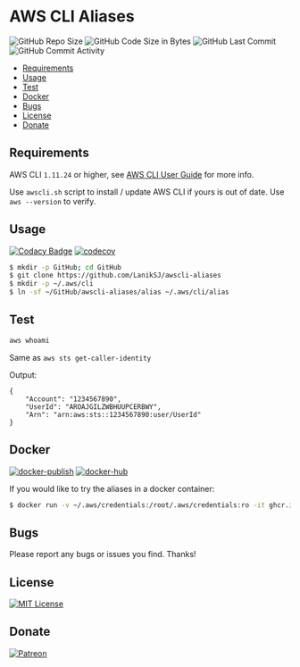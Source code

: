 # AWS CLI Aliases

![GitHub Repo Size](https://img.shields.io/github/repo-size/laniksj/awscli-aliases)
![GitHub Code Size in Bytes](https://img.shields.io/github/languages/code-size/laniksj/awscli-aliases)
![GitHub Last Commit](https://img.shields.io/github/last-commit/laniksj/awscli-aliases)
![GitHub Commit Activity](https://img.shields.io/github/commit-activity/m/laniksj/awscli-aliases)

- [Requirements](#requirements)
- [Usage](#usage)
- [Test](#test)
- [Docker](#docker)
- [Bugs](#bugs)
- [License](#license)
- [Donate](#donate)

## Requirements

AWS CLI `1.11.24` or higher, see
[AWS CLI User Guide](http://docs.aws.amazon.com/cli/latest/userguide/installing.html) for more info.

Use `awscli.sh` script to install / update AWS CLI if yours is out of date. Use `aws --version` to verify.

## Usage

[![Codacy Badge](https://app.codacy.com/project/badge/Grade/ae3e23f1514c42c897423d3e23544b55)](https://www.codacy.com/gh/LanikSJ/awscli-aliases/dashboard?utm_source=github.com&utm_medium=referral&utm_content=LanikSJ/awscli-aliases&utm_campaign=Badge_Grade)
[![codecov](https://codecov.io/gh/LanikSJ/awscli-aliases/branch/master/graph/badge.svg)](https://codecov.io/gh/LanikSJ/awscli-aliases)

```bash
$ mkdir -p GitHub; cd GitHub
$ git clone https://github.com/LanikSJ/awscli-aliases
$ mkdir -p ~/.aws/cli
$ ln -sf ~/GitHub/awscli-aliases/alias ~/.aws/cli/alias
```

## Test

```bash
aws whoami
```

Same as `aws sts get-caller-identity`

Output:

    {
        "Account": "1234567890",
        "UserId": "AROAJGILZWBHUUPCERBWY",
        "Arn": "arn:aws:sts::1234567890:user/UserId"
    }

## Docker

[![docker-publish](https://github.com/LanikSJ/awscli-aliases/actions/workflows/docker-publish.yml/badge.svg)](https://github.com/LanikSJ/awscli-aliases/actions/workflows/docker-publish.yml)
[![docker-hub](https://github.com/LanikSJ/awscli-aliases/actions/workflows/docker-hub.yml/badge.svg)](https://github.com/LanikSJ/awscli-aliases/actions/workflows/docker-hub.yml)

If you would like to try the aliases in a docker container:

```bash
$ docker run -v ~/.aws/credentials:/root/.aws/credentials:ro -it ghcr.io/laniksj/awscli-aliases whoami
```

## Bugs

Please report any bugs or issues you find. Thanks!

## License

[![MIT License](https://img.shields.io/badge/license-MIT-blue)](https://en.wikipedia.org/wiki/MIT_License)

## Donate

[![Patreon](https://img.shields.io/badge/patreon-donate-blue.svg)](https://www.patreon.com/laniksj/overview)
